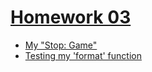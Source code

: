 # [Homework 03](https://github.com/20awesome/VladBolibruk_MA2018Python/issues/4)
* [My "Stop: Game"](https://py3.codeskulptor.org/#user302_xcV1AoiZj2w2Tfc_44.py)
* [Testing my 'format' function](https://py3.codeskulptor.org/#user302_VkdKjAyEae_0.py)